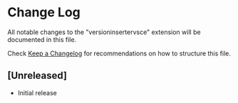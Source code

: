 # Change Log

All notable changes to the "versioninsertervsce" extension will be documented in this file.

Check [Keep a Changelog](http://keepachangelog.com/) for recommendations on how to structure this file.

## [Unreleased]

- Initial release